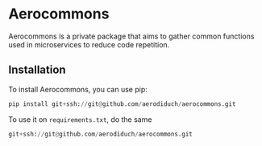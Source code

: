 # Aerocommons

Aerocommons is a private package that aims to gather common functions used in microservices to reduce code repetition.

## Installation

To install Aerocommons, you can use pip:

```python
pip install git+ssh://git@github.com/aerodiduch/aerocommons.git
```

To use it on `requirements.txt`, do the same

```python
git+ssh://git@github.com/aerodiduch/aerocommons.git
```
